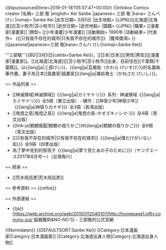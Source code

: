 {{blpunsourced|time=2019-01-18T05:57:47+00:00}}
{{Infobox Comics creator
|名稱= 三部 敬
|english= Kei Sanbe
|japanese= 三部 敬
|kana= さんべ けい
|romaji= Sanbe Kei
|出生日期= 3月5日
|出生地點= {{JPN}}[[北海道|北海道]][[苫小牧市|苫小牧市]]
|逝世日期= 
|逝世地點= 
|國籍= {{JPN}}
|職業= [[漫畫家|漫畫家]]
|類型= [[少年漫畫|少年漫畫]]
|活動開始= 1990年
|活動結束= 
|代表作= 《[[只有我不存在的城市|只有我不存在的城市]]》
|獲得獎項= 
}}
{{japanese|japanese=三部 敬|kana=さんべ けい|romaji=Sanbe Kei}}

'''三部敬'''{{BD||3月5日|catIdx=Sanbe Kei}}，[[日本|日本]][[男性|男性]][[漫畫家|漫畫家]]。[[北海道|北海道]][[苫小牧市|苫小牧市]]出身，目前住在[[千葉縣|千葉縣]]。以{{lang|ja|三部けい}}、{{lang|ja|瓦敬助（かわら けいすけ）}}的名義執筆作畫。妻子為日本[[插畫家|插畫家]]{{lang|ja|兼処敬士（かねさだ けいし）}}。

== 作品列表 ==
* [[神滅領域|神滅領域]]《{{lang|ja|カミヤドリ}}》系列
: 神滅領域《{{lang|ja|カミヤドリ}}》全5冊（東立出版）
: 續作：[[神宿少年|神宿少年]]《{{lang|ja|神宿りのナギ}}》全3冊（長鴻出版）
* [[鬼燈之島|鬼燈之島]]《{{lang|ja|鬼燈の島-ホオズキノシマ-}}》全4冊（青文出版）
* {{link-ja|魍魎搖籃|魍魎の揺りかご}}《{{lang|ja|魍魎の揺りかご}}》全6冊（青文出版）
* [[只有我不存在的城市|只有我不存在的城市]]《{{lang|ja|僕だけがいない街}}》全9冊（四季出版）
* 為了夢中見到的那孩子《{{lang|ja|夢で見たあの子のために}}》（ヤングエース2017年8月号～）（台灣角川）

== 師承 ==
* [[荒木飛呂彥|荒木飛呂彥]]

== 參考資料 ==
{{reflist}}

== 外部連結 ==
* {{ja}}[https://web.archive.org/web/20150112040107/http://homepage1.nifty.com/no-zui/ 脳髄魔術&NO-NO'S] - 三部敬的公式官網

{{Normdaten}}
{{DEFAULTSORT:Sanbe Kei}}
[[Category:日本漫画家|Category:日本漫画家]]
[[Category:北海道出身人物|Category:北海道出身人物]]